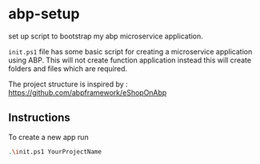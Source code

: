 # abp-setup

set up script to bootstrap my abp microservice application.

`init.ps1` file has some basic script for creating a microservice application using ABP. This will not create function application instead this will create folders and files which are required.

The project structure is inspired by : <https://github.com/abpframework/eShopOnAbp>

## Instructions

To create a new app run

```bash
.\init.ps1 YourProjectName
```
